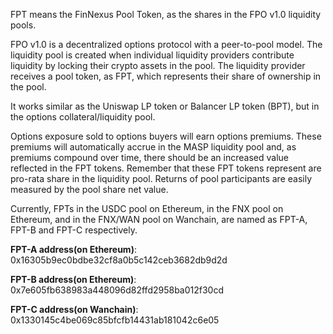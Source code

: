 FPT means the FinNexus Pool Token, as the shares in the FPO v1.0 liquidity pools.

FPO v1.0 is a decentralized options protocol with a peer-to-pool model. The liquidity pool is created when individual liquidity providers contribute liquidity by locking their crypto assets in the pool. The liquidity provider receives a pool token, as FPT, which represents their share of ownership in the pool. 

It works similar as the Uniswap LP token or Balancer LP token (BPT), but in the options collateral/liquidity pool.

Options exposure sold to options buyers will earn options premiums. These premiums will automatically accrue in the MASP liquidity pool and, as premiums compound over time, there should be an increased value reflected in the FPT tokens. Remember that these FPT tokens represent are pro-rata share in the liquidity pool. Returns of pool participants are easily measured by the pool share net value.

Currently, FPTs in the USDC pool on Ethereum, in the FNX pool on Ethereum, and  in the FNX/WAN pool on Wanchain, are named as FPT-A, FPT-B and FPT-C respectively.

**FPT-A address(on Ethereum)**: 0x16305b9ec0bdbe32cf8a0b5c142ceb3682db9d2d

**FPT-B address(on Ethereum)**: 0x7e605fb638983a448096d82ffd2958ba012f30cd

**FPT-C address(on Wanchain)**: 0x1330145c4be069c85bfcfb14431ab181042c6e05

